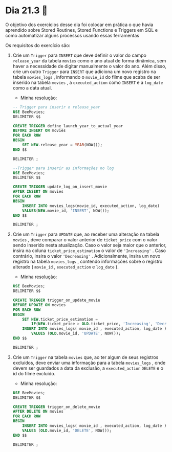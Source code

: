 # Dia 21.3 :rocket:

O objetivo dos exercícios desse dia foi colocar em prática o que havia aprendido sobre Stored Routines, Stored Functions e Triggers em SQL e como automatizar alguns processos usando essas ferramentas

Os requisitos do exercício são:

1. Crie um `Trigger` para `INSERT` que deve definir o valor do campo `release_year` da tabela `movies` como o ano atual de forma dinâmica, sem haver a necessidade de digitar manualmente o valor do ano. Além disso, crie um outro `Trigger` para `INSERT` que adiciona um novo registro na tabela `movies_logs` , informando o `movie_id` do filme que acaba de ser inserido na tabela `movies` , a `executed_action` como `INSERT` e a `log_date` como a data atual.
    - Minha resolução:

    ```sql
    -- Trigger para inserir o release_year
    USE BeeMovies;
    DELIMITER $$

    CREATE TRIGGER define_launch_year_to_actual_year
    BEFORE INSERT ON movies
    FOR EACH ROW
    BEGIN
        SET NEW.release_year = YEAR(NOW());
    END $$

    DELIMITER ;
    
    --Trigger para inserir as informações no log
    USE BeeMovies;
    DELIMITER $$

    CREATE TRIGGER update_log_on_insert_movie
    AFTER INSERT ON movies
    FOR EACH ROW
    BEGIN
        INSERT INTO movies_logs(movie_id, executed_action, log_date) 
        VALUES(NEW.movie_id, 'INSERT', NOW());
    END $$

    DELIMITER ;
    ```

2. Crie um `Trigger` para `UPDATE` que, ao receber uma alteração na tabela `movies` , deve comparar o valor anterior de `ticket_price` com o valor sendo inserido nesta atualização. Caso o valor seja maior que o anterior, insira na coluna `ticket_price_estimation` o valor de `'Increasing'` . Caso contrário, insira o valor `'Decreasing'` . Adicionalmente, insira um novo registro na tabela `movies_logs` , contendo informações sobre o registro alterado ( `movie_id` , `executed_action` e `log_date` ).

    - Minha resolução:

    ```sql
    USE BeeMovies;
    DELIMITER $$

    CREATE TRIGGER trigger_on_update_movie
    BEFORE UPDATE ON movies
    FOR EACH ROW
    BEGIN
        SET NEW.ticket_price_estimation = 
            IF(NEW.ticket_price > OLD.ticket_price, 'Increasing', 'Decreasing');
        INSERT INTO movies_logs( movie_id , executed_action, log_date )
            VALUES (OLD.movie_id, 'UPDATE', NOW());
    END $$

    DELIMITER ;
    ```

3. Crie um `Trigger` na tabela `movies` que, ao ter algum de seus registros excluídos, deve enviar uma informação para a tabela `movies_logs` , onde devem ser guardados a data da exclusão, a `executed_action` `DELETE` e o id do filme excluído.
    - Minha resolução:

    ```sql
    USE BeeMovies;
    DELIMITER $$

    CREATE TRIGGER trigger_on_delete_movie
    AFTER DELETE ON movies
    FOR EACH ROW
    BEGIN
        INSERT INTO movies_logs( movie_id , executed_action, log_date )
        VALUES (OLD.movie_id, 'DELETE', NOW());
    END $$

    DELIMITER ;
    ```

